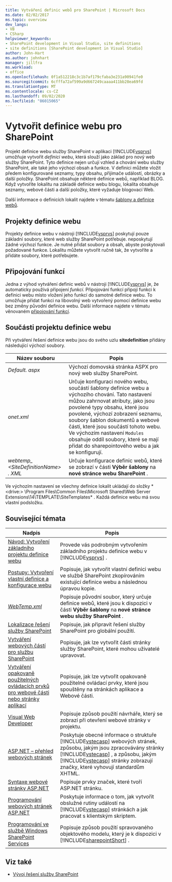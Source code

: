 ```yaml
---
title: Vytváření definic webů pro SharePoint | Microsoft Docs
ms.date: 02/02/2017
ms.topic: overview
dev_langs:
- VB
- CSharp
helpviewer_keywords:
- SharePoint development in Visual Studio, site definitions
- site definitions [SharePoint development in Visual Studio]
author: John-Hart
ms.author: johnhart
manager: jillfra
ms.workload:
- office
ms.openlocfilehash: 0f1a512218c3c1b7af179cfaba3e231a90941fe0
ms.sourcegitcommit: 6cfffa72af599a9d667249caaaa411bb28ea69fd
ms.translationtype: MT
ms.contentlocale: cs-CZ
ms.lasthandoff: 09/02/2020
ms.locfileid: "86015065"
---
```

# <a name="create-site-definitions-for-sharepoint"></a>Vytvořit definice webu pro SharePoint
  Projekt definice webu služby SharePoint v aplikaci [!INCLUDE[vsprvs](../sharepoint/includes/vsprvs-md.md)] umožňuje vytvořit *definici webu*, která slouží jako základ pro nový web služby SharePoint. Tyto definice nejen určují vzhled a chování webu služby SharePoint, ale také jeho výchozí obsah a funkce. V definici můžete vložit předem konfigurované seznamy, typy obsahu, přijímače událostí, obrázky a další položky. SharePoint obsahuje některé definice webů, například BLOG. Když vytvoříte lokalitu na základě definice webu blogu, lokalita obsahuje seznamy, webové části a další položky, které vyžaduje blogovací Web.

 Další informace o definicích lokalit najdete v tématu [šablony a definice webů](/previous-versions/office/developer/sharepoint-2010/ms434313(v=office.14)).

## <a name="site-definition-projects"></a>Projekty definice webu
 Projekty definice webu v nástroji [!INCLUDE[vsprvs](../sharepoint/includes/vsprvs-md.md)] poskytují pouze základní soubory, které web služby SharePoint potřebuje. neposkytují žádné výchozí funkce. Je nutné přidat soubory a obsah, abyste poskytovali požadované funkce. Lokalitu můžete vytvořit ručně tak, že vytvoříte a přidáte soubory, které potřebujete.

## <a name="feature-stapling"></a>Připojování funkcí
 Jedna z výhod vytváření definic webů v nástroji [!INCLUDE[vsprvs](../sharepoint/includes/vsprvs-md.md)] je, že automaticky používá připojení *funkcí*. Připojování funkcí připojí funkci k definici webu místo vložení jeho funkcí do samotné definice webu. To umožňuje přidat funkci na libovolný web vytvořený pomocí definice webu bez změny původní definice webu. Další informace najdete v tématu věnovaném [připojování funkcí](/previous-versions/office/developer/sharepoint-2007/bb861862(v=office.12)).

## <a name="site-definition-project-components"></a>Součásti projektu definice webu
 Při vytváření řešení definice webu jsou do svého uzlu **sitedefinition** přidány následující výchozí soubory.

|Název souboru|Popis|
|---------------|-----------------|
|*Default. aspx*|Výchozí domovská stránka ASPX pro nový web služby SharePoint.|
|*onet.xml*|Určuje konfiguraci nového webu, součástí šablony definice webu a výchozího chování. Tato nastavení můžou zahrnovat atributy, jako jsou povolené typy obsahu, které jsou povolené, výchozí zobrazení seznamu, soubory šablon dokumentů a webové části, které jsou součástí tohoto webu. Ve výchozím nastavení `Modules` obsahuje oddíl soubory, které se mají přidat do sharepointového webu a jak se konfigurují.|
|*webtemp_ \<SiteDefinitionName> . XML*|Určuje konfigurace definic webů, které se zobrazí v části **Výběr šablony** na **nové stránce webu SharePoint** .|

 Ve výchozím nastavení se všechny definice lokalit ukládají do složky * \<drive:> \Program Files\Common Files\Microsoft Shared\Web Server Extensions\14\TEMPLATE\SiteTemplates* . Každá definice webu má svou vlastní podsložku.

## <a name="related-topics"></a>Související témata

|Nadpis|Popis|
|-----------|-----------------|
|[Návod: Vytvoření základního projektu definice webu](../sharepoint/walkthrough-create-a-basic-site-definition-project.md)|Provede vás podrobným vytvořením základního projektu definice webu v [!INCLUDE[vsprvs](../sharepoint/includes/vsprvs-md.md)] .|
|[Postupy: Vytvoření vlastní definice a konfigurace webu](/previous-versions/office/developer/sharepoint-2010/ms454677(v=office.14))|Popisuje, jak vytvořit vlastní definici webu ve službě SharePoint zkopírováním existující definice webu a následnou úpravou kopie.|
|[*WebTemp.xml*](/previous-versions/office/developer/sharepoint-2010/ms447717(v=office.14))|Popisuje původní soubor, který určuje definice webů, které jsou k dispozici v části **Výběr šablony** na **nové stránce webu služby SharePoint** .|
|[Lokalizace řešení služby SharePoint](../sharepoint/localizing-sharepoint-solutions.md)|Popisuje, jak připravit řešení služby SharePoint pro globální použití.|
|[Vytváření webových částí pro službu SharePoint](../sharepoint/creating-web-parts-for-sharepoint.md)|Popisuje, jak lze vytvořit části stránky služby SharePoint, které mohou uživatelé upravovat.|
|[Vytváření opakovaně použitelných ovládacích prvků pro webové části nebo stránky aplikací](../sharepoint/creating-reusable-controls-for-web-parts-or-application-pages.md)|Popisuje, jak lze vytvořit opakovaně použitelné ovládací prvky, které jsou spouštěny na stránkách aplikace a Webové části.|
|[Visual Web Developer](/previous-versions/visualstudio/visual-studio-2010/ms178093(v=vs.100))|Popisuje způsob použití návrháře, který se zobrazí při otevření webové stránky v projektu.|
|[ASP.NET – přehled webových stránek](/previous-versions/aspnet/428509ah(v=vs.100))|Poskytuje obecné informace o struktuře [!INCLUDE[vstecasp](../sharepoint/includes/vstecasp-md.md)] webových stránek, způsobu, jakým jsou zpracovávány stránky [!INCLUDE[vstecasp](../sharepoint/includes/vstecasp-md.md)] , a způsobu, jakým [!INCLUDE[vstecasp](../sharepoint/includes/vstecasp-md.md)] stránky zobrazují značky, které vyhovují standardům XHTML.|
|[Syntaxe webové stránky ASP.NET](/previous-versions/aspnet/k33801s3(v=vs.100))|Popisuje prvky značek, které tvoří ASP.NET stránku.|
|[Programování webových stránek ASP.NET](/previous-versions/aspnet/0yt4zca8(v=vs.100))|Poskytuje informace o tom, jak vytvořit obslužné rutiny událostí na [!INCLUDE[vstecasp](../sharepoint/includes/vstecasp-md.md)] stránkách a jak pracovat s klientským skriptem.|
|[Programování ve službě Windows SharePoint Services](/previous-versions/office/developer/sharepoint-services/ms430674(v=office.12))|Popisuje způsob použití spravovaného objektového modelu, který je k dispozici v [!INCLUDE[sharepointShort](../sharepoint/includes/sharepointshort-md.md)] .|

## <a name="see-also"></a>Viz také
- [Vývoj řešení služby SharePoint](../sharepoint/developing-sharepoint-solutions.md)
